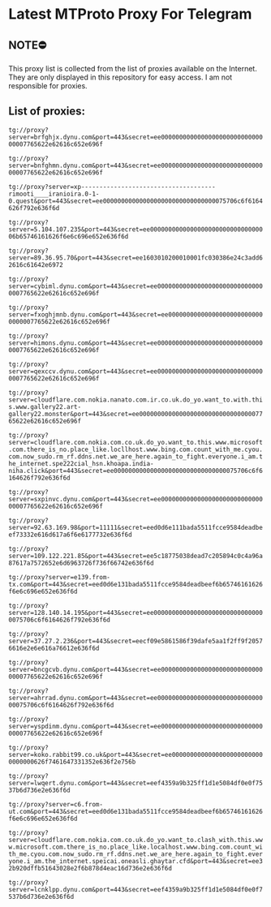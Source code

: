 # Latest MTProto Proxy For Telegram

## NOTE⛔

This proxy list is collected from the list of proxies available on the Internet. They are only displayed in this repository for easy access. I am not responsible for proxies.

## List of proxies:

`tg://proxy?server=brfghjx.dynu.com&port=443&secret=ee000000000000000000000000000000007765622e62616c652e696f`

`tg://proxy?server=bnfghmn.dynu.com&port=443&secret=ee000000000000000000000000000000007765622e62616c652e696f`

`tg://proxy?server=xp-------------------------------------rimooti____iranioira.0-1-0.quest&port=443&secret=ee0000000000000000000000000000000075706c6f6164626f792e636f6d`

`tg://proxy?server=5.104.107.235&port=443&secret=ee000000000000000000000000000000006b65746161626f6e6c696e652e636f6d`

`tg://proxy?server=89.36.95.70&port=443&secret=ee1603010200010001fc030386e24c3add62616c61642e6972`

`tg://proxy?server=cybiml.dynu.com&port=443&secret=ee000000000000000000000000000000007765622e62616c652e696f`

`tg://proxy?server=fxoghjmnb.dynu.com&port=443&secret=ee000000000000000000000000000000007765622e62616c652e696f`

`tg://proxy?server=himons.dynu.com&port=443&secret=ee000000000000000000000000000000007765622e62616c652e696f`

`tg://proxy?server=qexccv.dynu.com&port=443&secret=ee000000000000000000000000000000007765622e62616c652e696f`

`tg://proxy?server=cloudflare.com.nokia.nanato.com.ir.co.uk.do_yo.want_to.with.this.www.gallery22.art-gallery22.monster&port=443&secret=ee000000000000000000000000000000007765622e62616c652e696f`

`tg://proxy?server=cloudflare.com.nokia.com.co.uk.do_yo.want_to.this.www.microsoft.com.there_is_no.place_like.locllhost.www.bing.com.count_with_me.cyou.com.now_sudo.rm_rf.ddns.net.we_are_here.again_to_fight.everyone.i_am.the_internet.spe222cial_hsn.khoapa.india-niha.click&port=443&secret=ee0000000000000000000000000000000075706c6f6164626f792e636f6d`

`tg://proxy?server=sxpinvc.dynu.com&port=443&secret=ee000000000000000000000000000000007765622e62616c652e696f`

`tg://proxy?server=92.63.169.98&port=11111&secret=eed0d6e111bada5511fcce9584deadbeef73332e616d617a6f6e6177732e636f6d`

`tg://proxy?server=109.122.221.85&port=443&secret=ee5c18775038dead7c205894c0c4a96a87617a7572652e6d6963726f736f66742e636f6d`

`tg://proxy?server=e139.from-tx.com&port=443&secret=eed0d6e131bada5511fcce9584deadbeef6b65746161626f6e6c696e652e636f6d`

`tg://proxy?server=128.140.14.195&port=443&secret=ee0000000000000000000000000000000075706c6f6164626f792e636f6d`

`tg://proxy?server=37.27.2.236&port=443&secret=eecf09e5861586f39dafe5aa1f2ff9f20576616e2e6e616a76612e636f6d`

`tg://proxy?server=bncgcvb.dynu.com&port=443&secret=ee000000000000000000000000000000007765622e62616c652e696f`

`tg://proxy?server=ahrrad.dynu.com&port=443&secret=ee0000000000000000000000000000000075706c6f6164626f792e636f6d`

`tg://proxy?server=yspdinm.dynu.com&port=443&secret=ee000000000000000000000000000000007765622e62616c652e696f`

`tg://proxy?server=koko.rabbit99.co.uk&port=443&secret=ee00000000000000000000000000000000626f7461647331352e636f2e756b`

`tg://proxy?server=lwqert.dynu.com&port=443&secret=eef4359a9b325ff1d1e5084df0e0f7537b6d736e2e636f6d`

`tg://proxy?server=c6.from-ut.com&port=443&secret=eed0d6e131bada5511fcce9584deadbeef6b65746161626f6e6c696e652e636f6d`

`tg://proxy?server=cloudflare.com.nokia.com.co.uk.do_yo.want_to.clash_with.this.www.microsoft.com.there_is_no.place_like.localhost.www.bing.com.count_with_me.cyou.com.now_sudo.rm_rf.ddns.net.we_are_here.again_to_fight.everyone.i_am.the_internet.speicai.oneasli.ghaytar.cfd&port=443&secret=ee32b920dffb51643028e2f6b878d4eac16d736e2e636f6d`

`tg://proxy?server=lcnklpp.dynu.com&port=443&secret=eef4359a9b325ff1d1e5084df0e0f7537b6d736e2e636f6d`

